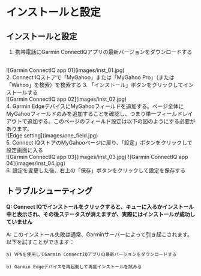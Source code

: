 # インストールと設定

## インストールと設定
1. 携帯電話にGarmin ConnectIQアプリの最新バージョンをダウンロードする
<br>
![Garmin ConnectIQ app 01](images/inst_01.jpg)
<br>
2. Connect IQストアで「MyGahoo」または「MyGahoo Pro」（または「Wahoo」を検索）を検索する
3. 「インストール」ボタンをクリックしてインストールする
<br>
![Garmin ConnectIQ app 02](images/inst_02.jpg)
<br>
4. Garmin EdgeデバイスにMyGahooフィールドを追加する。ページ全体にMyGahooフィールドのみを追加することを確認し、つまり単一フィールドレイアウトで追加する。このページのフィールド設定は以下の図のようにする必要があります。
<br>
![Edge setting](images/one_field.jpg)
<br>
5. Connect IQストアのMyGahooページに戻り、「設定」ボタンをクリックして設定画面に入る
<br>
![Garmin ConnectIQ app 03](images/inst_03.jpg)
![Garmin ConnectIQ app 04](images/inst_04.jpg)
<br>
6. 設定を変更した後、右上の「保存」ボタンをクリックして設定を保存する
<br>

## トラブルシューティング

**Q: Connect IQでインストールをクリックすると、キューに入るかインストール中と表示され、その後ステータスが消えますが、実際にはインストールが成功していません**

A: このインストール失敗は通常、Garminサーバーによって引き起こされます。以下を試すことができます：

    a) VPNを使用してGarmin ConnectIQアプリの最新バージョンをダウンロードする

    b) Garmin Edgeデバイスを再起動して再度インストールを試みる